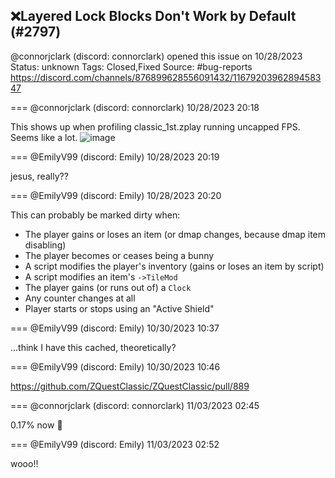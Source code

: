 ## ❌Layered Lock Blocks Don't Work by Default (#2797)
@connorjclark (discord: connorclark) opened this issue on 10/28/2023
Status: unknown
Tags: Closed,Fixed
Source: #bug-reports https://discord.com/channels/876899628556091432/1167920396289458347


=== @connorjclark (discord: connorclark) 10/28/2023 20:18

This shows up when profiling classic_1st.zplay running uncapped FPS. Seems like a lot.
![image](https://cdn.discordapp.com/attachments/1167920396289458347/1167920396494971031/image.png?ex=65ecc421&is=65da4f21&hm=eda1a212a8b5dba9fef4e733d5e943345a59015d77b67ebf20112d0f201172f8&)

=== @EmilyV99 (discord: Emily) 10/28/2023 20:19

jesus, really??

=== @EmilyV99 (discord: Emily) 10/28/2023 20:20

This can probably be marked dirty when:
- The player gains or loses an item (or dmap changes, because dmap item disabling)
- The player becomes or ceases being a bunny
- A script modifies the player's inventory (gains or loses an item by script)
- A script modifies an item's `->TileMod`
- The player gains (or runs out of) a `Clock`
- Any counter changes at all
- Player starts or stops using an "Active Shield"

=== @EmilyV99 (discord: Emily) 10/30/2023 10:37

...think I have this cached, theoretically?

=== @EmilyV99 (discord: Emily) 10/30/2023 10:46

https://github.com/ZQuestClassic/ZQuestClassic/pull/889

=== @connorjclark (discord: connorclark) 11/03/2023 02:45

0.17% now 🎉

=== @EmilyV99 (discord: Emily) 11/03/2023 02:52

wooo!!
